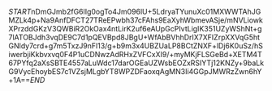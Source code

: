 $START$nDmGJmb2fG6lIg0ogTo4Jm096lU+5LdryaTYunuXc01MXWWTAhJGMZLk4p+Na9AnfDFCT27TReEPwbh37cFAhs9EaXyhWbmevASje/mNVLiowkXPrzddGKzV3QWBiR2OkOax4ntLirK2uf6eAUpGcPIvtLigIK351UZyWShNt+g7lATOBJdh3vqDE9C7d1pQEVBpd8JBgU+WfAbBVhhDrIX7XFIZrpXXVqG5htGNldy7crd+g7m5TxzJ9nFl13/g+b9m3x4UBZUaLP8BCtZNXF+lDj6K0uSz/hSiwerbjiKkbvxvq0F4P1uCDNwzAdRHxZVFCxXI9/+myMKjFLSGeBd+XETM4T67PYfq2aXsSBTE4557aLuWdc17darOGEaUZWsbEOZxRSIYTj12KNZy+9baLkG9VycEhoybES7c1VZsjMLgbYT8WPZDFaoxqAgMN3Ii4GGpJMWRzZwn6hY+1A==$END$